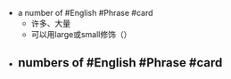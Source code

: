 - a number of #English #Phrase #card
	- 许多、大量
	- 可以用large或small修饰（）
- numbers of #English #Phrase #card
	-